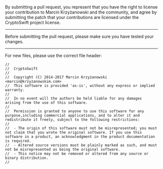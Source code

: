 By submitting a pull request, you represent that you have the right to license
your contribution to Marcin Krzyżanowski and the community, and agree by submitting the patch
that your contributions are licensed under the CryptoSwift project license.

---

Before submitting the pull request, please make sure you have tested your changes.

---

For new files, please use the correct file header:

```
//
//  CryptoSwift
//
//  Copyright (C) 2014-2017 Marcin Krzyżanowski <marcin@krzyzanowskim.com>
//  This software is provided 'as-is', without any express or implied warranty.
//
//  In no event will the authors be held liable for any damages arising from the use of this software.
//
//  Permission is granted to anyone to use this software for any purpose,including commercial applications, and to alter it and redistribute it freely, subject to the following restrictions:
//
//  - The origin of this software must not be misrepresented; you must not claim that you wrote the original software. If you use this software in a product, an acknowledgment in the product documentation is required.
//  - Altered source versions must be plainly marked as such, and must not be misrepresented as being the original software.
//  - This notice may not be removed or altered from any source or binary distribution.
//
```
